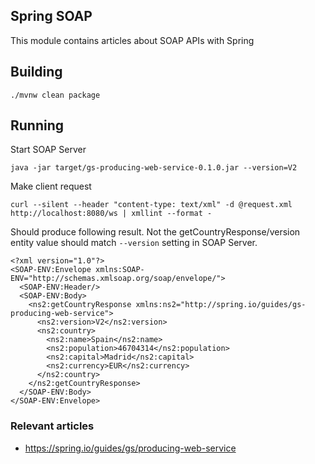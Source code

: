 ## Spring SOAP

This module contains articles about SOAP APIs with Spring

## Building

```shell
./mvnw clean package
```

## Running

Start SOAP Server

```shell
java -jar target/gs-producing-web-service-0.1.0.jar --version=V2
```

Make client request

```shell
curl --silent --header "content-type: text/xml" -d @request.xml http://localhost:8080/ws | xmllint --format -
```

Should produce following result. Not the getCountryResponse/version entity value should match `--version` setting in SOAP Server.

```shell
<?xml version="1.0"?>
<SOAP-ENV:Envelope xmlns:SOAP-ENV="http://schemas.xmlsoap.org/soap/envelope/">
  <SOAP-ENV:Header/>
  <SOAP-ENV:Body>
    <ns2:getCountryResponse xmlns:ns2="http://spring.io/guides/gs-producing-web-service">
      <ns2:version>V2</ns2:version>
      <ns2:country>
        <ns2:name>Spain</ns2:name>
        <ns2:population>46704314</ns2:population>
        <ns2:capital>Madrid</ns2:capital>
        <ns2:currency>EUR</ns2:currency>
      </ns2:country>
    </ns2:getCountryResponse>
  </SOAP-ENV:Body>
</SOAP-ENV:Envelope>
```

### Relevant articles

* <https://spring.io/guides/gs/producing-web-service>
